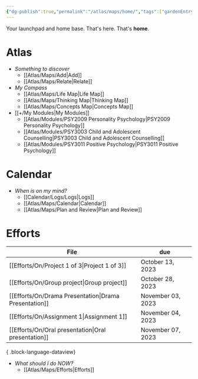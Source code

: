 ```yaml
---
{"dg-publish":true,"permalink":"/atlas/maps/home/","tags":["gardenEntry"]}
---
```


Your launchpad and home base. That's here. That's **home**.  
# Atlas
- *Something to discover*
	- [[Atlas/Maps/Add\|Add]]
	- [[Atlas/Maps/Relate\|Relate]]
- *My Compass*
	- [[Atlas/Maps/Life Map\|Life Map]]
	- [[Atlas/Maps/Thinking Map\|Thinking Map]]
	- [[Atlas/Maps/Concepts Map\|Concepts Map]]
- [[+/My Modules\|My Modules]]
	- [[Atlas/Modules/PSY2009 Personality Psychology\|PSY2009 Personality Psychology]]
	- [[Atlas/Modules/PSY3003 Child and Adolescent Counselling\|PSY3003 Child and Adolescent Counselling]]
	- [[Atlas/Modules/PSY3011 Positive Psychology\|PSY3011 Positive Psychology]]
# Calendar
- *When is on my mind?*
	- [[Calendar/Logs/Logs\|Logs]]
	- [[Atlas/Maps/Calendar\|Calendar]]
	- [[Atlas/Maps/Plan and Review\|Plan and Review]] 
# Efforts
| File                                                     | due               |
| -------------------------------------------------------- | ----------------- |
| [[Efforts/On/Project 1 of 3\|Project 1 of 3]]         | October 13, 2023  |
| [[Efforts/On/Group project\|Group project]]           | October 28, 2023  |
| [[Efforts/On/Drama Presentation\|Drama Presentation]] | November 03, 2023 |
| [[Efforts/On/Assignment 1\|Assignment 1]]             | November 04, 2023 |
| [[Efforts/On/Oral presentation\|Oral presentation]]   | November 07, 2023 |

{ .block-language-dataview}
- *What should I do NOW?*
	- [[Atlas/Maps/Efforts\|Efforts]]



